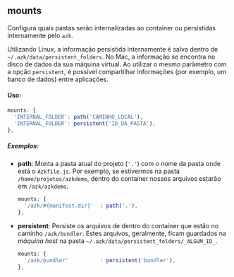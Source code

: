 ## mounts

Configura quais pastas serão internalizadas ao container ou persistidas internamente pelo `azk`.

Utilizando Linux, a informação persistida internamente é salva dentro de `~/.azk/data/persistent_folders`. No Mac, a informação se encontra no disco de dados da sua máquina virtual. Ao utilizar o mesmo parâmetro com a opção `persistent`, é possível compartilhar informações (por exemplo, um banco de dados) entre aplicações.

#### Uso:

  ```js
  mounts: {
    'INTERNAL_FOLDER': path('CAMINHO_LOCAL'),
    'INTERNAL_FOLDER': persistent('ID_DA_PASTA'),
  },
  ```

##### Exemplos:

* __path__: Monta a pasta atual do projeto (`'.'`) com o nome da pasta onde está o `Azkfile.js`. Por exemplo, se estivermos na pasta `/home/projetos/azkdemo`, dentro do container nossos arquivos estarão em `/azk/azkdemo`.

  ```js
  mounts: {
    '/azk/#{manifest.dir}'  : path('.'),
  },
  ```

* __persistent__: Persiste os arquivos de dentro do container que estão no caminho `/azk/bundler`. Estes arquivos, geralmente, ficam guardados na _máquina host_ na pasta `~/.azk/data/persistent_folders/_ALGUM_ID_`.

  ```js
  mounts: {
    '/azk/bundler'          : persistent('bundler'),
  },
  ```
